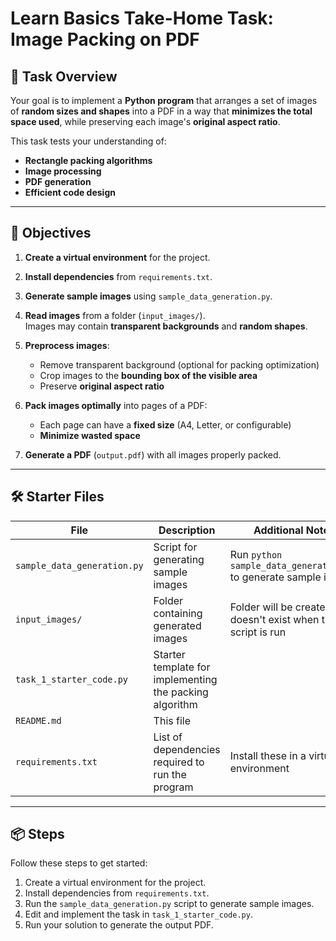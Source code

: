 # Learn Basics Take-Home Task: Image Packing on PDF

## 📝 Task Overview

Your goal is to implement a **Python program** that arranges a set of images of **random sizes and shapes** into a PDF in a way that **minimizes the total space used**, while preserving each image's **original aspect ratio**.

This task tests your understanding of:

- **Rectangle packing algorithms**
- **Image processing**
- **PDF generation**
- **Efficient code design**

---

## 🎯 Objectives
1. **Create a virtual environment** for the project.

2. **Install dependencies** from `requirements.txt`.

3. **Generate sample images** using `sample_data_generation.py`.

4. **Read images** from a folder (`input_images/`).  
   Images may contain **transparent backgrounds** and **random shapes**.

5. **Preprocess images**:
   - Remove transparent background (optional for packing optimization)
   - Crop images to the **bounding box of the visible area**
   - Preserve **original aspect ratio**

6. **Pack images optimally** into pages of a PDF:
   - Each page can have a **fixed size** (A4, Letter, or configurable)
   - **Minimize wasted space**

7. **Generate a PDF** (`output.pdf`) with all images properly packed.

---

## 🛠 Starter Files

| File | Description | Additional Notes |
|------|-------------| ---------|
| `sample_data_generation.py` | Script for generating sample images | Run `python sample_data_generation.py` to generate sample images |
| `input_images/` | Folder containing generated images | Folder will be created if it doesn't exist when the script is run |
| `task_1_starter_code.py` | Starter template for implementing the packing algorithm |
| `README.md` | This file | |
| `requirements.txt` | List of dependencies required to run the program | Install these in a virtual environment |
---

## 📦 Steps

Follow these steps to get started:

1. Create a virtual environment for the project.
2. Install dependencies from `requirements.txt`.
3. Run the `sample_data_generation.py` script to generate sample images.
4. Edit and implement the task in `task_1_starter_code.py`.
5. Run your solution to generate the output PDF.